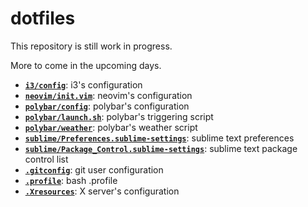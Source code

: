 # dotfiles

This repository is still work in progress.

More to come in the upcoming days.

- **[`i3/config`](i3/config)**: i3's configuration
- **[`neovim/init.vim`](neovim/init.vim)**: neovim's configuration
- **[`polybar/config`](polybar\config)**: polybar's configuration
- **[`polybar/launch.sh`](polybar\launch.sh)**: polybar's triggering script
- **[`polybar/weather`](polybar\weather)**: polybar's weather script
- **[`sublime/Preferences.sublime-settings`](sublime/Preferences.sublime-settings)**: sublime text preferences
- **[`sublime/Package_Control.sublime-settings`](sublime/Package_Control.sublime-settings)**: sublime text package control list
- **[`.gitconfig`](.gitconfig)**: git user configuration
- **[`.profile`](.profile)**: bash .profile
- **[`.Xresources`](.Xresources)**: X server's configuration
